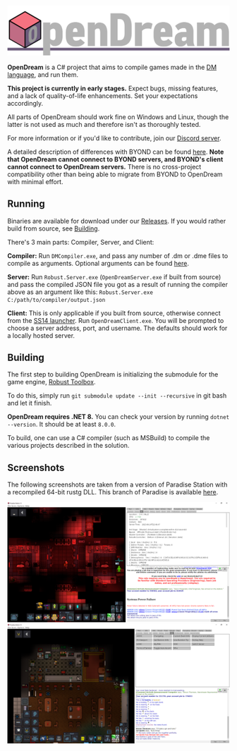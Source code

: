 [![OpenDream](.github/assets/OpenDream.png)](#)

**OpenDream** is a C# project that aims to compile games made in the [DM language], and run them.

**This project is currently in early stages.** Expect bugs, missing features, and a lack of quality-of-life enhancements. Set your expectations accordingly.

All parts of OpenDream should work fine on Windows and Linux, though the latter is not used as much and therefore isn't as thoroughly tested.

For more information or if you'd like to contribute, join our [Discord server](https://discord.gg/qreryhZxxs).

A detailed description of differences with BYOND can be found [here](https://github.com/wixoaGit/OpenDream/wiki/Differences-Between-OpenDream-and-BYOND). **Note that OpenDream cannot connect to BYOND servers, and BYOND's client cannot connect to OpenDream servers.** There is no cross-project compatibility other than being able to migrate from BYOND to OpenDream with minimal effort.

## Running

Binaries are available for download under our [Releases](https://github.com/OpenDreamProject/OpenDream/releases/tag/latest). If you would rather build from source, see [Building](#building).

There's 3 main parts: Compiler, Server, and Client:

**Compiler:** Run `DMCompiler.exe`, and pass any number of .dm or .dme files to compile as arguments. Optional arguments can be found [here](https://github.com/wixoaGit/OpenDream/wiki/Compiler-Options).

**Server:** Run `Robust.Server.exe` (`OpenDreamServer.exe` if built from source) and pass the compiled JSON file you got as a result of running the compiler above as an argument like this: `Robust.Server.exe C:/path/to/compiler/output.json`

**Client:** This is only applicable if you built from source, otherwise connect from the [SS14 launcher](https://spacestation14.io/about/nightlies/). Run `OpenDreamClient.exe`. You will be prompted to choose a server address, port, and username. The defaults should work for a locally hosted server.

## Building

The first step to building OpenDream is initializing the submodule for the game engine, [Robust Toolbox](https://github.com/space-wizards/RobustToolbox). 

To do this, simply run `git submodule update --init --recursive` in git bash and let it finish.

**OpenDream requires .NET 8.** You can check your version by running `dotnet --version`. It should be at least `8.0.0`.

To build, one can use a C# compiler (such as MSBuild) to compile the various projects described in the solution.

## Screenshots
The following screenshots are taken from a version of Paradise Station with a recompiled 64-bit rustg DLL. This branch of Paradise is available [here](https://github.com/ike709/Paradise/tree/rustg_64).

![](./.github/assets/screenshot.png?raw=true)
![](./.github/assets/screenshot2.png?raw=true)

[DM Language]: http://secure.byond.com/
